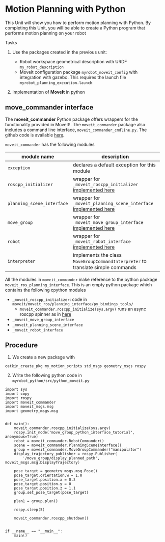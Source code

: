 # Motion Planning with Python


This Unit will show you how to perform motion planning with Python.
By completing this Unit, you will be able to create a Python program that performs motion planning on your robot

Tasks

1. Use the packages created in the previous unit:
    - Robot workspace geometrical description with URDF `my_robot_description`
    - MoveIt configuration package `myrobot_moveit_config` with integration with gazebo.
This requires the launch file `myrobot_planning_execution.launch`

2. Implementation of **MoveIt**  in python


## move\_commander interface

The **moveit\_commander** Python package offers wrappers for the functionality provided in MoveIt!.
The `moveit_commander` package also includes a command line interface, `moveit_commander_cmdline.py`.
The github code is available [here](https://github.com/ros-planning/moveit/tree/master/moveit_commander).

`moveit_commander` has the following modules

| module name | description |
| ----------- | ----------- |
|`exception`  | declares a default exception for this module |
|`roscpp_initializer ` | wrapper for `_moveit_roscpp_initializer` [implemented here](https://github.com/ros-planning/moveit/blob/cf218879dbc23aadf88dd56b8abe7970b7d61030/moveit_ros/planning_interface/py_bindings_tools/src/roscpp_initializer.cpp#L127) |
|`planning_scene_interface ` | wrapper for `_moveit_planning_scene_interface` [implemented here](https://github.com/ros-planning/moveit/blob/cf218879dbc23aadf88dd56b8abe7970b7d61030/moveit_ros/planning_interface/planning_scene_interface/src/planning_scene_interface.cpp#L50)|
|`move_group ` | wrapper for `_moveit_move_group_interface` [implemented here](https://github.com/ros-planning/moveit/blob/cf218879dbc23aadf88dd56b8abe7970b7d61030/moveit_ros/planning_interface/move_group_interface/src/move_group_interface.cpp#L93) |
|`robot ` | wrapper for `_moveit_robot_interface` [implemented here](https://github.com/ros-planning/moveit/blob/cf218879dbc23aadf88dd56b8abe7970b7d61030/moveit_ros/planning_interface/robot_interface/src/wrap_python_robot_interface.cpp#L57) |
|`interpreter ` | implements the class `MoveGroupCommandInterpreter` to translate simple commands |


All the modules in `moveit_commander` make reference to the python package `moveit_ros_planning_interface`. This is an empty python package which contains the following cpython modules
- `_moveit_roscpp_initializer`: code in `moveit/moveit_ros/planning_interface/py_bindings_tools/`
    - `moveit_commander.roscpp_initialize(sys.argv)` runs an async roscpp spinner as in [here](https://github.com/ros-planning/moveit/blob/cf218879dbc23aadf88dd56b8abe7970b7d61030/moveit_ros/planning_interface/py_bindings_tools/src/roscpp_initializer.cpp#L127)
- `_moveit_move_group_interface`
- `_moveit_planning_scene_interface`
- `_moveit_robot_interface`



## Procedure
1. We create a new package with
```
catkin_create_pkg my_motion_scripts std_msgs geometry_msgs rospy
```

2. Write the following python code in `myrobot_python/src/python_moveit.py`
```
import sys
import copy
import rospy
import moveit_commander
import moveit_msgs.msg
import geometry_msgs.msg


def main():
    moveit_commander.roscpp_initialize(sys.argv)
    rospy.init_node('move_group_python_interface_tutorial', anonymous=True)
    robot = moveit_commander.RobotCommander()
    scene = moveit_commander.PlanningSceneInterface()
    group = moveit_commander.MoveGroupCommander("manipulator")
    display_trajectory_publisher = rospy.Publisher(
        '/move_group/display_planned_path', moveit_msgs.msg.DisplayTrajectory)

    pose_target = geometry_msgs.msg.Pose()
    pose_target.orientation.w = 1.0
    pose_target.position.x = 0.3
    pose_target.position.y = 0
    pose_target.position.z = 1.1
    group.set_pose_target(pose_target)

    plan1 = group.plan()

    rospy.sleep(5)

    moveit_commander.roscpp_shutdown()


if __name__ == "__main__":
    main()
```
